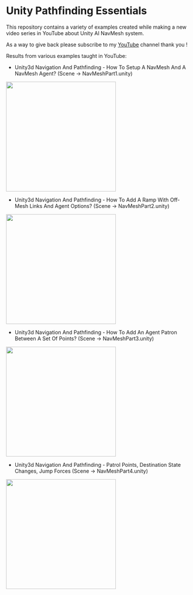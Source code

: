 # Unity Pathfinding Essentials

This repository contains a variety of examples created while making a new video series in YouTube about Unity AI NavMesh system.

As a way to give back please subscribe to my [YouTube](https://www.youtube.com/c/dilmervalecillos) channel thank you !

Results from various examples taught in YouTube:

- Unity3d Navigation And Pathfinding - How To Setup A NavMesh And A NavMesh Agent? (Scene -> NavMeshPart1.unity)

<img src="https://github.com/dilmerv/UnityPathfindingEssentials/blob/master/docs/images/navmeshpart1.gif" width="300">

- Unity3d Navigation And Pathfinding - How To Add A Ramp With Off-Mesh Links And Agent Options? (Scene -> NavMeshPart2.unity)

<img src="https://github.com/dilmerv/UnityPathfindingEssentials/blob/master/docs/images/navmeshpart2.gif" width="300">

- Unity3d Navigation And Pathfinding - How To Add An Agent Patron Between A Set Of Points? (Scene -> NavMeshPart3.unity)

<img src="https://github.com/dilmerv/UnityPathfindingEssentials/blob/master/docs/images/navmeshpart3.gif" width="300">

- Unity3d Navigation And Pathfinding - Patrol Points, Destination State Changes, Jump Forces (Scene -> NavMeshPart4.unity)

<img src="https://github.com/dilmerv/UnityPathfindingEssentials/blob/master/docs/images/navmeshpart4.gif" width="300">